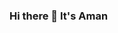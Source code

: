 ### Hi there 👋 It's Aman

<!--
**AmanMaurya27/AmanMaurya27** is a ✨ _special_ ✨ repository because its `README.md` (this file) appears on your GitHub profile.

Here are some ideas to get you started:

- 📫 How to reach me: https://www.linkedin.com/in/aman-maurya-a26a721b2

